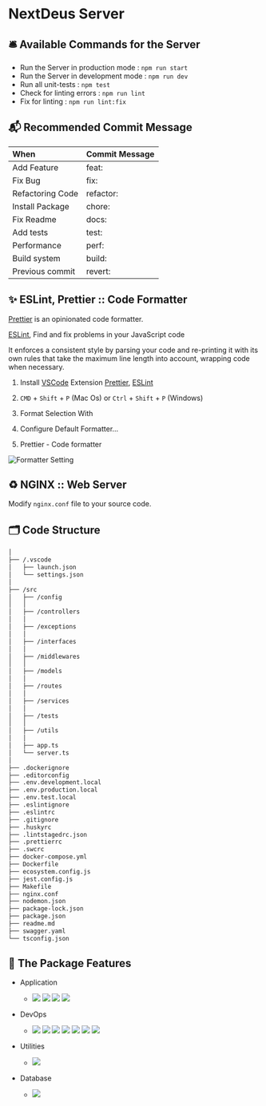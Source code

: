 # NextDeus Server

## 🛎 Available Commands for the Server

- Run the Server in production mode : `npm run start` 
- Run the Server in development mode : `npm run dev`
- Run all unit-tests : `npm test`
- Check for linting errors : `npm run lint`
- Fix for linting : `npm run lint:fix`

## 📬 Recommended Commit Message

| When             | Commit Message     |
| :--------------- | :----------------- |
| Add Feature      | feat:              |
| Fix Bug          | fix:               |
| Refactoring Code | refactor:          |
| Install Package  | chore:             |
| Fix Readme       | docs:              |
| Add tests        | test:              |
| Performance      | perf:              |
| Build system     | build:             |
| Previous commit  | revert:            |

## ✨ ESLint, Prettier :: Code Formatter

[Prettier](https://prettier.io/) is an opinionated code formatter.

[ESLint](https://eslint.org/), Find and fix problems in your JavaScript code

It enforces a consistent style by parsing your code and re-printing it with its own rules that take the maximum line length into account, wrapping code when necessary.

1. Install [VSCode](https://code.visualstudio.com/) Extension [Prettier](https://marketplace.visualstudio.com/items?itemName=esbenp.prettier-vscode), [ESLint](https://marketplace.visualstudio.com/items?itemName=dbaeumer.vscode-eslint)

2. `CMD` + `Shift` + `P` (Mac Os) or `Ctrl` + `Shift` + `P` (Windows)

3. Format Selection With

4. Configure Default Formatter...

5. Prettier - Code formatter

<img src="https://user-images.githubusercontent.com/42952358/126604937-4ef50b61-b7e4-4635-b3c9-3c94dd6b06fa.png" alt="Formatter Setting" />

## ♻️ NGINX :: Web Server


Modify `nginx.conf` file to your source code.

## 🗂 Code Structure

```bash
│
├── /.vscode
│   ├── launch.json
│   └── settings.json
│
├── /src
│   ├── /config
│   │
│   ├── /controllers
│   │
│   ├── /exceptions
│   │
│   ├── /interfaces
│   │
│   ├── /middlewares
│   │
│   ├── /models
│   │
│   ├── /routes
│   │
│   ├── /services
│   │
│   ├── /tests
│   │
│   ├── /utils
│   │
│   ├── app.ts
│   └── server.ts
│
├── .dockerignore
├── .editorconfig
├── .env.development.local
├── .env.production.local
├── .env.test.local
├── .eslintignore
├── .eslintrc
├── .gitignore
├── .huskyrc
├── .lintstagedrc.json
├── .prettierrc
├── .swcrc
├── docker-compose.yml
├── Dockerfile
├── ecosystem.config.js
├── jest.config.js
├── Makefile
├── nginx.conf
├── nodemon.json
├── package-lock.json
├── package.json
├── readme.md
├── swagger.yaml
└── tsconfig.json
```

## 💎 The Package Features

- Application

  - ![](https://img.shields.io/badge/-TypeScript-007ACC?style=for-the-badge&logo=TypeScript&logoColor=fff)
    ![](https://img.shields.io/badge/-Node.js-339933?style=for-the-badge&logo=Node.js&logoColor=fff)
    ![](https://img.shields.io/badge/-NPM-CB3837?style=for-the-badge&logo=NPM&logoColor=fff)
    ![](https://img.shields.io/badge/-NGINX-269539?style=for-the-badge&logo=NGINX&logoColor=fff)

- DevOps

  - ![](https://img.shields.io/badge/-Docker-2496ED?style=for-the-badge&logo=Docker&logoColor=fff)
    ![](https://img.shields.io/badge/-Nodemon-76D04B?style=for-the-badge&logo=Nodemon&logoColor=fff)
    ![](https://img.shields.io/badge/-PM2-2B037A?style=for-the-badge&logo=PM2&logoColor=fff)
    ![](https://img.shields.io/badge/-ESLint-4B32C3?style=for-the-badge&logo=ESLint&logoColor=fff)
    ![](https://img.shields.io/badge/-Prettier-F7B93E?style=for-the-badge&logo=Prettier&logoColor=000)
    ![](https://img.shields.io/badge/-Jest-C21325?style=for-the-badge&logo=Jest&logoColor=fff)
    ![](https://img.shields.io/badge/-SWC-FFFFFF?style=for-the-badge&logo=swc&logoColor=FBE1A6)

- Utilities

  - ![](https://img.shields.io/badge/-Swagger-85EA2D?style=for-the-badge&logo=Swagger&logoColor=000)

- Database
  - ![](https://img.shields.io/badge/-MySQL-4479A1?style=for-the-badge&logo=MySQL&logoColor=fff)


